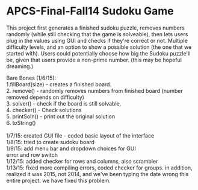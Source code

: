 APCS-Final-Fall14
Sudoku Game
=================
This project first generates a finished sudoku puzzle, removes numbers randomly (while still checking that the game is solveable), then lets users plug in the values using GUI and checks if they're correct or not. Multiple difficulty levels, and an option to show a possible solution (the one that we started with). Users could potentially choose how big the Sudoku puzzle'll be, given that users provide a non-prime number. (this may be hopeful dreaming.)

Bare Bones (1/6/15):<br>
1.fillBoard(size) - creates a finished board. <br>
2. remove() -  randomly removes numbers from finished board (number removed depends on difficulty) <br>
3. solver() - check if the board is still solvable, <br>
4. checker() - Check solutions<br>
5. printSoln() -  print out the original solution<br>
6. toString()<br>
<br>
1/7/15: created GUI file - coded basic layout of the interface<br>
1/8/15: tried to create sudoku board<br>
1/9/15: add menu bar and dropdown choices for GUI<br>
	error and row switch<br>
1/12/15: added checker for rows and columns, also scrambler <br>
1/13/15: fixed more compiling errors, coded checker for groups. in addition, realized it was 2015, not 2014, and we've been typing the date wrong this entire project. we have fixed this problem.<br>


